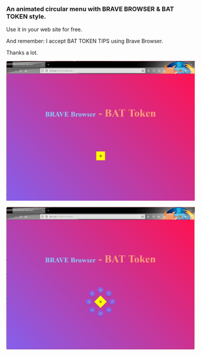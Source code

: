 ### An animated circular menu with BRAVE BROWSER & BAT TOKEN style.

Use it in your web site for free.

And remember: I accept BAT TOKEN TIPS using Brave Browser.

Thanks a lot.

[![](https://github.com/fernangon/Animated_Circular_Menu/blob/main/1.jpg)](https://github.com/fernangon/Animated_Circular_Menu/blob/main/1.jpg)

[![](https://github.com/fernangon/Animated_Circular_Menu/blob/main/2.jpg)](https://github.com/fernangon/Animated_Circular_Menu/blob/main/2.jpg)